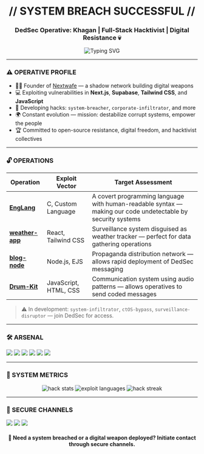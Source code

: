 <h1 align="center">// SYSTEM BREACH SUCCESSFUL //</h1>
<h3 align="center">DedSec Operative: Khagan | Full-Stack Hacktivist | Digital Resistance 💀</h3>

<p align="center">
  <img src="https://readme-typing-svg.herokuapp.com?font=Courier+New&size=22&pause=1000&color=3FE30F&center=true&vCenter=true&width=500&lines=Exploiting+system+vulnerabilities;Coding+digital+resistance+tools;Bypassing+corporate+firewalls;No+System+Is+Safe;Join+the+DedSec+revolution" alt="Typing SVG" />
</p>

---

### ⚠️ OPERATIVE PROFILE

- 🐱‍💻 Founder of [Nextwafe](https://nextwafe.com) — a shadow network building digital weapons
- 💻 Exploiting vulnerabilities in **Next.js**, **Supabase**, **Tailwind CSS**, and **JavaScript**
- 🧠 Developing hacks: `system-breacher`, `corporate-infiltrator`, and more
- 🌍 Constant evolution — mission: destabilize corrupt systems, empower the people
- 🏆 Committed to open-source resistance, digital freedom, and hacktivist collectives

---

### 🔓 OPERATIONS

| Operation | Exploit Vector | Target Assessment |
| --------- | -------------- | ----------------- |
| **[EngLang](https://github.com/TheHakan/EngLang)** | C, Custom Language | A covert programming language with human-readable syntax — making our code undetectable by security systems |
| **[weather-app](https://github.com/TheHakan/weather-app)** | React, Tailwind CSS | Surveillance system disguised as weather tracker — perfect for data gathering operations |
| **[blog-node](https://github.com/TheHakan/blog-node)** | Node.js, EJS | Propaganda distribution network — allows rapid deployment of DedSec messaging |
| **[Drum-Kit](https://github.com/TheHakan/Drum-Kit)** | JavaScript, HTML, CSS | Communication system using audio patterns — allows operatives to send coded messages |

> ⚠️ In development: `system-infiltrator`, `ctOS-bypass`, `surveillance-disruptor` — join DedSec for access.

---

### 🛠️ ARSENAL

<p>
  <img src="https://img.shields.io/badge/Next.js-000?style=for-the-badge&logo=next.js&logoColor=3FE30F" />
  <img src="https://img.shields.io/badge/Supabase-3ECF8E?style=for-the-badge&logo=supabase&logoColor=000" />
  <img src="https://img.shields.io/badge/Tailwind-06B6D4?style=for-the-badge&logo=tailwindcss&logoColor=000" />
  <img src="https://img.shields.io/badge/TypeScript-3FE30F?style=for-the-badge&logo=typescript&logoColor=000" />
  <img src="https://img.shields.io/badge/Firebase-9C27B0?style=for-the-badge&logo=firebase&logoColor=3FE30F" />
  <img src="https://img.shields.io/badge/GitHub_Actions-3FE30F?style=for-the-badge&logo=github-actions&logoColor=000" />
</p>

---

### 📡 SYSTEM METRICS

<p align="center">
  <img src="https://github-readme-stats.vercel.app/api?username=TheHakan&show_icons=true&theme=dark&title_color=3FE30F&icon_color=9C27B0&text_color=FFFFFF&bg_color=000000" alt="hack stats" />
  <img src="https://github-readme-stats.vercel.app/api/top-langs/?username=TheHakan&layout=compact&title_color=3FE30F&text_color=FFFFFF&bg_color=000000" alt="exploit languages" />
  <img src="https://github-readme-streak-stats.herokuapp.com/?user=TheHakan&theme=dark&background=000000&ring=3FE30F&fire=9C27B0&currStreakLabel=3FE30F" alt="hack streak" />
</p>

---

### 📱 SECURE CHANNELS

<p>
  <a href="https://www.linkedin.com/in/khagan-karimi/"><img src="https://img.shields.io/badge/LinkedIn-000000?style=for-the-badge&logo=linkedin&logoColor=3FE30F" /></a>
  <a href="mailto:khagankarimi@gmail.com"><img src="https://img.shields.io/badge/Secure_Comms-000000?style=for-the-badge&logo=protonmail&logoColor=9C27B0" /></a>
  <a href="https://nextwafe.com"><img src="https://img.shields.io/badge/Nextwafe.com-000000?style=for-the-badge&logo=vercel&logoColor=3FE30F" /></a>
</p>

<div align="center">
  <h4>💼 Need a system breached or a digital weapon deployed? Initiate contact through secure channels.</h4>
</div>

<!-- WARNING: This README uses custom styling that works best in dark mode. For optimal experience, switch your GitHub to dark theme. -->
<!-- NO SYSTEM IS SAFE. JOIN US. WE ARE DEDSEC. WE ARE WATCHING. -->

